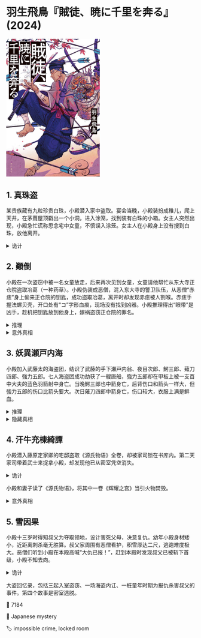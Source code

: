 # 羽生飛鳥『賊徒、暁に千里を奔る』(2024)

<img src=images/2024b_cover.jpg width=250/>

## 1. 真珠盗

某贵族藏有九粒珍贵白珠，小殿潜入家中盗取。宴会当晚，小殿装扮成稚儿，爬上天井，在茅葺屋顶戳出一个小洞，进入涂笼，找到装有白珠的小箱。女主人突然出现，小殿急忙谎称思念宅中女童，不慎误入涂笼。女主人在小殿身上没有搜到白珠，放他离开。

<details><summary>诡计</summary>
小殿用偷来的上等纸张制作假白珠，抓住女主人检查物品的时机，迅速用假白珠替换真白珠。小殿把九粒白珠藏在篳篥筒内，因女子不吹篳篥，女主人没有发现重量异常。
</details>

## 2. 顚倒

小殿在一次盗窃中被一名女童放走，后来再次见到女童，女童请他帮忙从东大寺正仓院盗取冶葛（一种药草）。小殿伪装成恶僧，混入东大寺的警卫队伍，从恶僧“赤痣”身上偷来正仓院的钥匙，成功盗取冶葛，离开时却发现赤痣被人割喉。赤痣手握法螺贝壳，开口处有“コ”字形血痕，现场没有找到凶器。小殿推理得出“眼带”是凶手，趁机把钥匙放到他身上，嫁祸盗窃正仓院的罪名。

<details><summary>推理</summary>
赤痣手中染血的法螺贝的壳口有修补过的痕迹，在瓢泼大雨的情况下，血迹却清晰地残留在壳口。壳口破裂的法螺贝无法吹奏，赤痣却还拿在手中，说明它不是赤痣之物，而是凶手之物。凶手用锋利的法螺贝碎片割断赤痣的喉咙，用饼粘合碎片，然后与赤痣的法螺贝调换。“眼带”身上找到饼。
</details>

<details><summary>意外真相</summary>
冶葛是毒草而不是药草，女童是初代镰仓殿的大姫，请小殿取冶葛是为了自杀。
</details>

## 3. 妖異瀬戸内海

小殿加入武藤太的海盗团，结识了武藤的手下瀬戸内翁、夜目次郎、鰐三郎、薙刀四郎、強力五郎。七人海盗团成功劫获了一艘唐船，強力五郎却在甲板上被一支百中大夫的蓝色羽箭射中身亡。当晚鰐三郎也中箭身亡，后背伤口和箭头一样大，但強力五郎的伤口比箭头要大。次日薙刀四郎中箭身亡，伤口较大，衣服上满是鲜血。

<details><summary>推理</summary>
人死后如果箭仍刺在身上，血会缓缓流出，即便衣服上沾有血，也是箭周围而已，鰐三郎的伤口正是如此，然而強力五郎和薙刀四郎的衣服上却满是鲜血。凶手先用腰刀刺死強力五郎和薙刀四郎，然后在伤口中插入事先藏好的蓝色羽箭箭头，伪装成被百中大夫杀害。大家看到疑似百中大夫的船影灯光，纷纷躲避，唯独武藤没有躲避，是因为他知道没有百中大夫在暗处射冷箭，他是凶手。武藤为了防止身上溅到回血，撕下船帆裹在身上，所以肩膀上沾到藁屑。
</details>

<details><summary>隐藏真相</summary>
强力五郎被杀后，众人认为是百中大夫所为，小殿趁机除掉鳄三郎，伪装成百中大夫的杰作。小殿把一种名为“锷凿”的锥状工具快速刺入鰐三郎的头部，然后将百中大夫的箭插入伤口，看上去好像鰐三郎中箭倒地，头部撞到船舷出血。（伏线：如果鰐三郎中箭后倒地，那么他的帽子应该会掉落，头发也会散乱，但他死时头发整齐。）
</details>

## 4. 汗牛充棟綺譚

小殿潜入藤原定家卿的宅邸盗取《源氏物语》全卷，却被家司锁在书库内。第二天家司带着武士来捉拿小殿，却发现他已从密室凭空消失。

<details><summary>诡计</summary>
小殿将竹制书架的书全部取出，使书架变轻且能轻易移动，在书架与墙壁之间制造出可藏人的间隙，然后把书重新排列，藏在书架后面。他事先穿上与武士相同颜色的衣服，涂黑面部。他故意拿出唐柜中的书放在外面，让家司和武士以为自己藏在唐柜中，当武士们包围唐柜时，从书架间隙出来，混入武士之中。他把《源氏物語》藏在衣服里带走。
</details>

小殿和妻子读了《源氏物语》，将其中一卷《辉耀之宫》当引火物焚毁。

<details><summary>意外真相</summary>
《辉耀之宫》是定家卿自己写的副本，定家卿不想它流入世间，听说它已被烧毁，这才放心。
</details>

## 5. 雪因果

小殿十三岁时得知叔父为夺取领地，设计害死父母，决意复仇。幼年小殿身材矮小，近距离刺杀毫无胜算。叔父家周围有恶僧看护，积雪厚达二尺，逃跑难度极大。恶僧们听到小殿在本殿高喊“大仇已报！”，赶到本殿时发现叔父已被斩下首级，小殿不知去向。

<details><summary>诡计</summary>
小殿将叔父珍视的龙笛扔到廊下，趁叔父俯身去捡，持刀刺入他的后背。小殿骑木马在雪地上滑行逃跑，朋友田鶴丸按约定在本殿高喊“大仇已报！”，引众人前往本殿。
</details>

大盗回忆录，包括三起入室盗窃、一场海盗内讧、一桩童年时期为报仇杀害叔父的事件。第四个故事是密室逃脱。

:link: 7184

:file_folder: Japanese mystery

:label: impossible crime, locked room
